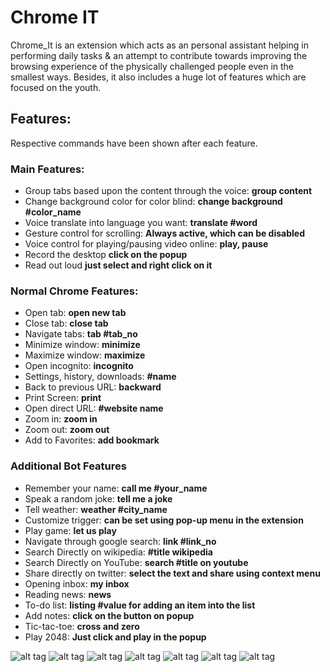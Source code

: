 # Chrome IT
Chrome_It is an extension which acts as an personal assistant helping in performing daily tasks & an attempt to contribute towards improving the browsing experience of the physically challenged people even in the smallest ways. Besides, it also includes a huge lot of features which are focused on the youth.

## Features:

Respective commands have been shown after each feature.

### Main Features:
* Group tabs based upon the content through the voice: **group content**
* Change background color for color blind: **change background #color_name**
* Voice translate into language you want: **translate #word**
* Gesture control for scrolling: **Always active, which can be disabled**
* Voice control for playing/pausing video online: **play, pause**
* Record the desktop **click on the popup**
* Read out loud **just select and right click on it**

### Normal Chrome Features:
* Open tab: **open new tab**
* Close tab: **close tab**
* Navigate tabs: **tab #tab_no**
* Minimize window: **minimize**
* Maximize window: **maximize**
* Open incognito: **incognito**
* Settings, history, downloads: **#name**
* Back to previous URL: **backward**
* Print Screen: **print**
* Open direct URL: **#website name**
* Zoom in: **zoom in**
* Zoom out: **zoom out**
* Add to Favorites: **add bookmark**

### Additional Bot Features
* Remember your name: **call me #your_name**
* Speak a random joke: **tell me a joke**
* Tell weather: **weather #city_name**
* Customize trigger: **can be set using pop-up menu in the extension**
* Play game: **let us play**
* Navigate through google search: **link #link_no**
* Search Directly on wikipedia: **#title wikipedia**
* Search Directly on YouTube: **search #title on youtube**
* Share directly on twitter: **select the text and share using context menu**
* Opening inbox: **my inbox**
* Reading news: **news**
* To-do list: **listing #value for adding an item into the list**
* Add notes: **click on the button on popup**
* Tic-tac-toe: **cross and zero**
* Play 2048: **Just click and play in the popup**

![alt tag](https://i.imgur.com/5Su2w2wl.jpg)
![alt tag](https://i.imgur.com/3Vn8icLl.jpg)
![alt tag](https://i.imgur.com/7Bm1odOl.jpg)
![alt tag](https://i.imgur.com/TsiXBB0l.jpg)
![alt tag](https://i.imgur.com/BruzLeYl.jpg)
![alt tag](https://i.imgur.com/fye9ISIl.jpg)
![alt tag](https://i.imgur.com/e5X26Xjl.jpg)


